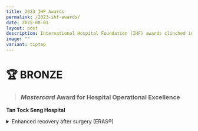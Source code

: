 ```yaml
---
title: 2023 IHF Awards
permalink: /2023-ihf-awards/
date: 2025-08-01
layout: post
description: International Hospital Foundation (IHF) awards clinched in 2023.
image: ""
variant: tiptap
---
```

<h1>🏆 <strong>BRONZE</strong></h1>
<blockquote>
<h3><em>Mastercard </em>Award for Hospital Operational Excellence</h3>
</blockquote>
<p><strong>Tan Tock Seng Hospital</strong>
</p>
<div data-type="detailGroup" class="isomer-accordion-group isomer-accordion isomer-accordion-white">
<details class="isomer-details">
<summary>Enhanced recovery after surgery (ERAS®)</summary>
<div data-type="detailsContent" class="isomer-details-content">
<p>TTSH revolutionised its surgical care approach by implementing the Enhanced
Recovery After Surgery (ERAS®) programme, recognising that post-operative
recovery extends far beyond the operating theatre. Coordinated by dedicated
multidisciplinary teams, ERAS® delivers evidence-based subspecialty surgery
protocols through integrated multimodal approaches, spanning from preoperative
preparation through to discharge.</p>
<p>Since its introduction in colorectal surgery in 2016, ERAS® has successfully
expanded to encompass 10 surgical subspecialties. The programme's primary
focus on minimising surgical stress and maintaining patients' physiological
function has yielded significant benefits, including shortened hospital
stays, reduced complications, and decreased healthcare costs.</p>
<p>TTSH has leveraged the ERAS® framework to systematically enhance its entire
perioperative care environment through three key innovation pillars - Process
Redesign, IT and Robotics Integration, and Strategic Job Redesign. This
holistic transformation of surgical care delivery exemplifies TTSH's commitment
to continuous healthcare innovation and improved patient outcomes.</p>
</div>
</details>
</div>
<p></p>